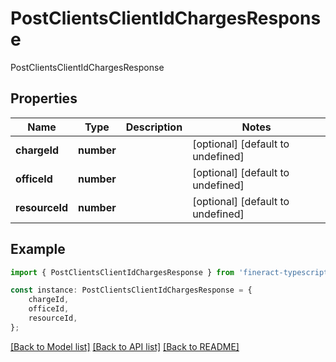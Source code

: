 # PostClientsClientIdChargesResponse

PostClientsClientIdChargesResponse

## Properties

Name | Type | Description | Notes
------------ | ------------- | ------------- | -------------
**chargeId** | **number** |  | [optional] [default to undefined]
**officeId** | **number** |  | [optional] [default to undefined]
**resourceId** | **number** |  | [optional] [default to undefined]

## Example

```typescript
import { PostClientsClientIdChargesResponse } from 'fineract-typescript-client';

const instance: PostClientsClientIdChargesResponse = {
    chargeId,
    officeId,
    resourceId,
};
```

[[Back to Model list]](../README.md#documentation-for-models) [[Back to API list]](../README.md#documentation-for-api-endpoints) [[Back to README]](../README.md)

